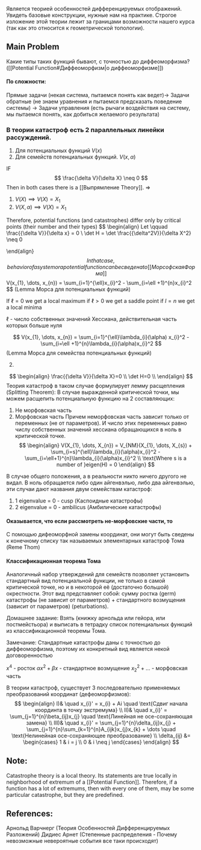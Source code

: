 Является теорией особенностей дифференцируемых отображений. Увидеть базовые конструкции, нужные нам на практике. Строгое изложение этой теории лежит за границами возможности нашего курса (так как это относится к геометрической топологии). 

## Main Problem
Какие типы таких функций бывают, с точностью до диффеоморфизма? ([[Potential Function#Диффеоморфизм|о диффеоморфизме]])

#### По сложности: 
Прямые задачи (некая система, пытаемся понять как ведет)→
Задачи обратные (не знаем уравнения и пытаемся предсказать поведение системы) →
Задачи управления (есть рычаги воздействия на систему, мы пытаемся понять, как добиться желаемого результата)

### В теории катастроф есть 2 параллельных линейки рассуждений.
1) Для потенциальных функций $V(x)$
2) Для семейств потенциальных функций. $V(x, \alpha)$

IF
$$
\frac{\delta V}{\delta X} \neq 0
$$
Then in both cases there is a [[Выпрямление Theory]]. =>
1) $V(X) \implies V(X) = X_{1}$
2) $V(X, \alpha) \implies V(X)=X_{1}$

Therefore, potential functions (and catastrophes) differ only by critical points (their number and their types)
$$
\begin{align}
Let \qquad \frac{{\delta V}}{\delta x} = 0 \\
\det H = \det \frac{{\delta^2V}}{\delta X^2} \neq 0

\end{align}
$$
In that case, behavior of a system or a potential function can be сведена to [[Морсофская Форма]]
$$
V(x_{1}, \dots, x_{n}) = \sum_{i=1}^{\ell}x_{i}^2 - \sum_{i=\ell +1}^{n}x_{i}^2
$$
(Lemma Морса для потенциальных функций)

If $\ell = 0$ we get a local maximum
if $\ell > 0$ we get a saddle point
if $l = n$ we get a local minima

$\ell$ - число собственных значений Хессиана, действительная часть которых больше нуля


$$
V(x_{1}, \dots, x_{n}) = \sum_{i=1}^{\ell}\lambda_{i}(\alpha) x_{i}^2 - \sum_{i=\ell +1}^{n}\lambda_{i}(\alpha)x_{i}^2
$$
(Lemma Морса для семейства потенциальных функций)

2.
$$
\begin{align}
\frac{{\delta V}}{\delta X}=0 \\
\det H=0 \\
\end{align}
$$
Теория катастроф в таком случае формулирует лемму расщепления (Splitting Theorem):
В случае выражденной критической точки, мы можем расщепить потенциальную функцию на 2 составляющих: 
1) Не морфовская часть
2) Морфовская часть
Причем неморфовская часть зависит только от переменных (не от параметров). И число этих переменных равно числу собственных значений хессиана обращающихся в ноль в критической точке.
$$
\begin{align}
V(X_{1}, \dots, X_{n}) = V_{NM}(X_{1}, \dots, X_{s}) + \sum_{i=s}^{\ell}\lambda_{i}(\alpha)x_{i}^2 - \sum_{i=\ell+1}^{n}\lambda_{i}(\alpha)x_{i}^2 \\
\text{Where s is a number of }eigen(H)  = 0
\end{align}
$$

В случае общего положения, а в реальности никто ничего другого не видал. В ноль обращается либо один айгенвэлью, либо два айгенвэлью, эти случаи дают названия двум семействам катастроф: 
1) 1 eigenvalue = 0 - cusp (Каспоидные катастрофы)
2) 2 eigenvalue = 0 - ambilicus (Амбилические катастрофы)

#### Оказывается, что если рассмотреть не-морфовские части, то 
C помощью дифеоморфной замены координат, они могут быть сведены к конечному списку так называемых элементарных катастроф Тома (Reme Thom)


#### Классификационная теорема Тома
Аналогичный набор утверждений для семейств позволяет установить стандартный вид потенциальной функции, не только в самой критической точке, но и в некоторой её (достаточно большой) окрестности. Этот вид представляет собой: 
сумму ростка (germ) катастрофы (не зависит от параметров) + стандартного возмущения (зависит от параметров) (peturbations).

Домашнее задание: 
Взять (книжку арнольда или гейора, или постмейстьора) и выписать в тетрадку список потенциальных функций из классификационной теоремы Тома.

Замечание: 
Стандартные катастрофы даны с точностью до диффеоморфизма, поэтому их конкретный вид является некой договоренностью

$x^4$ - росток
$\alpha x^2 + \beta  x$ - стандартное возмущение
$x_{2}^2 + \dots$ - морфовская часть

В теории катастроф, существует 3 последовательно применяемых преобразований координат (дефеоморфизмов): 
$$
\begin{align}
I)& \quad x_{i}' = x_{i} + Ai \quad \text{Сдвиг начала координта в точку экстремума} \\
II)& \quad x_{i}' = \sum_{j=1}^{n}\beta_{ij}x_{j} \quad \text{Линейная не осе-сохраняющая замена}  \\
III)& \quad x_{i}' = \sum_{j=1}^{n}\delta_{ij}x_{j} + \sum_{j=1}^{n}\sum_{k=1}^{n}A_{ijk}x_{j}x_{k} + \dots \quad \text{Нелинейная осе-сохраняющее преобразование} \\
\delta_{ij} &= \begin{cases}
1  & i = j \\
0  & i \neq j
\end{cases}
\end{align}
$$


## Note:
Catastrophe theory is a local theory. Its statements are true locally in neighborhood of extremum of a  [[Potential Function]]. Therefore, if a function has a lot of extremums, then with every one of them, may be some particular catastrophe, but they are predefined.
## References:
Арнольд Варчнерг (Теория Особенностей Дифференцируемых Разложений)
Дидиес Арнет (Степенные распределения - Почему невозможные невероятные события все таки происходят)